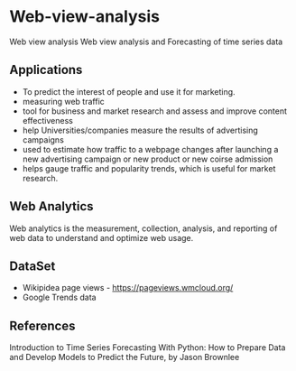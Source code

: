 # Web-view-analysis
Web view analysis
Web view analysis and Forecasting of time series data

## Applications
 * To predict the interest of people and use it for marketing.
 * measuring web traffic
 * tool for business and market research and assess and improve content effectiveness
 * help Universities/companies measure the results of advertising campaigns 
 * used to estimate how traffic to a webpage changes after launching a new advertising campaign or new product or new coirse admission
 * helps gauge traffic and popularity trends, which is useful for market research.

## Web Analytics
Web analytics is the measurement, collection, analysis, and reporting of web data to understand and optimize web usage.

## DataSet
 * Wikipidea page views - https://pageviews.wmcloud.org/
 * Google Trends data

## References
Introduction to Time Series Forecasting With Python: How to Prepare Data and Develop Models to Predict the Future, by Jason Brownlee
